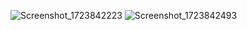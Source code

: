 ![Screenshot_1723842223](https://github.com/user-attachments/assets/82129df9-f872-4510-af2c-1bde62099634)
![Screenshot_1723842493](https://github.com/user-attachments/assets/f7cc1550-e507-447d-9336-83f58e603302)
